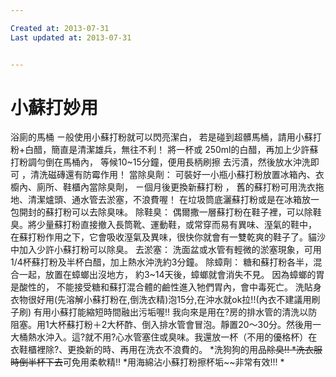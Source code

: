 ```yaml
---

Created at: 2013-07-31
Last updated at: 2013-07-31


---
```


# 小蘇打妙用


浴廁的馬桶
ㄧ般使用小蘇打粉就可以閃亮潔白， 若是碰到超髒馬桶，請用小蘇打粉+白醋，簡直是清潔雄兵，無往不利！ 將一杯或 250ml的白醋，再加上少許蘇打粉調勻倒在馬桶內， 等候10~15分鐘，便用長柄刷擦 去污漬，然後放水沖洗即可 ，清洗磁磚還有防霉作用！
當除臭劑：
可裝好一小瓶小蘇打粉放置冰箱內、衣櫥內、廁所、鞋櫃內當除臭劑， ㄧ個月後更換新蘇打粉 ， 舊的蘇打粉可用洗衣拖地、清潔爐頭、通水管去淤塞，不浪費喔！ 在垃圾筒底灑蘇打粉或是在冰箱放一包開封的蘇打粉可以去除臭味。
除鞋臭：
偶爾撒一層蘇打粉在鞋子裡，可以除鞋臭。將少量蘇打粉直接撤入長筒靴、運動鞋，或常穿而易有異味、溼氣的鞋中， 在蘇打粉作用之下，它會吸收溼氣及異味，很快你就會有一雙乾爽的鞋子了。貓沙中加入少許小蘇打粉可以除臭。
去淤塞： 洗面盆或水管有輕微的淤塞現象，可用1/4杯蘇打粉及半杯白醋，加上熱水沖洗約3分鐘。
除蟑劑：
糖和蘇打粉各半，混合一起，放置在蟑螂出沒地方， 約3~14天後，蟑螂就會消失不見。 因為蟑螂的胃是酸性的，
不能接受糖和蘇打混合體的鹼性進入牠們胃內，會中毒死亡。
洗貼身衣物很好用(先溶解小蘇打粉在,倒洗衣精)泡15分,在沖水就ok拉!!(內衣不建議用刷子刷)
有用小蘇打能縮短時間融出污垢喔!!
我向來是用在?房的排水管的清洗以防阻塞。用1大杯蘇打粉＋2大杯酢、倒入排水管會冒泡。靜置20～30分。然後用一大桶熱水沖入。這?就不用?心水管塞住或臭味。我還放一杯（不用的優格杯）在衣鞋櫃裡除?、更換新的時、再用在洗衣不浪費的。
\*洗狗狗的用品~~除臭!!
\*洗衣服時倒半杯下去~~可免用柔軟精!!
\*用海綿沾小蘇打粉擦杯垢~~非常有效!!!
\*

